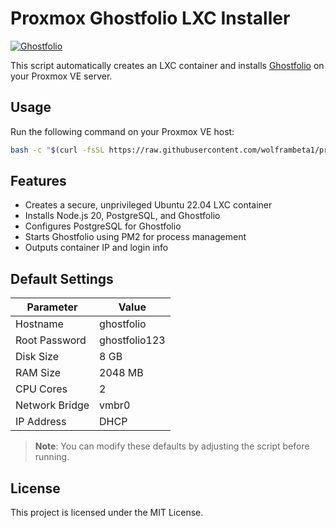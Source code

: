 # Proxmox Ghostfolio LXC Installer

[![Ghostfolio](https://img.shields.io/badge/Ghostfolio-Install-brightgreen?style=for-the-badge&logo=proxmox&logoColor=white)](https://ghostfolio.io)

This script automatically creates an LXC container and installs [Ghostfolio](https://github.com/ghostfolio/ghostfolio) on your Proxmox VE server.

## Usage

Run the following command on your Proxmox VE host:

```bash
bash -c "$(curl -fsSL https://raw.githubusercontent.com/wolframbeta1/proxmox-ghostfolio/main/ghostfolio-lxc.sh)"
```

## Features

- Creates a secure, unprivileged Ubuntu 22.04 LXC container
- Installs Node.js 20, PostgreSQL, and Ghostfolio
- Configures PostgreSQL for Ghostfolio
- Starts Ghostfolio using PM2 for process management
- Outputs container IP and login info

## Default Settings

| Parameter        | Value               |
|------------------|---------------------|
| Hostname         | ghostfolio          |
| Root Password    | ghostfolio123        |
| Disk Size        | 8 GB                |
| RAM Size         | 2048 MB             |
| CPU Cores        | 2                   |
| Network Bridge   | vmbr0               |
| IP Address       | DHCP                |

> **Note**: You can modify these defaults by adjusting the script before running.

## License

This project is licensed under the MIT License.

